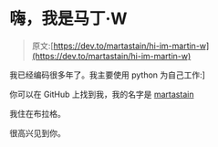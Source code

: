 # 嗨，我是马丁·W

> 原文:[https://dev.to/martastain/hi-im-martin-w](https://dev.to/martastain/hi-im-martin-w)

我已经编码很多年了。我主要使用 python 为自己工作:]

你可以在 GitHub 上找到我，我的名字是 [martastain](https://github.com/martastain)

我住在布拉格。

很高兴见到你。